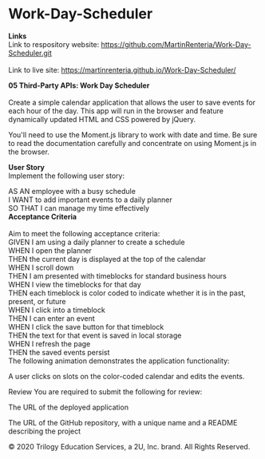 # Work-Day-Scheduler

<b>Links</b>
<br>
Link to respository website: https://github.com/MartinRenteria/Work-Day-Scheduler.git
<br>
<br>
Link to live site: https://martinrenteria.github.io/Work-Day-Scheduler/

<b>05 Third-Party APIs: Work Day Scheduler</b>
<br>
<br>
Create a simple calendar application that allows the user to save events for each hour of the day. This app will run in the browser and feature dynamically updated HTML and CSS powered by jQuery.

You'll need to use the Moment.js library to work with date and time. Be sure to read the documentation carefully and concentrate on using Moment.js in the browser.

<b>User Story</b>
<br>
Implement the following user story:

AS AN employee with a busy schedule
<br>
I WANT to add important events to a daily planner
<br>
SO THAT I can manage my time effectively
<br>
<b>Acceptance Criteria</b>
<br>
<br>
Aim to meet the following acceptance criteria:
<br>
GIVEN I am using a daily planner to create a schedule
<br>
WHEN I open the planner
<br>
THEN the current day is displayed at the top of the calendar
<br>
WHEN I scroll down
<br>
THEN I am presented with timeblocks for standard business hours
<br>
WHEN I view the timeblocks for that day
<br>
THEN each timeblock is color coded to indicate whether it is in the past, present, or future
<br>
WHEN I click into a timeblock
<br>
THEN I can enter an event
<br>
WHEN I click the save button for that timeblock
<br>
THEN the text for that event is saved in local storage
<br>
WHEN I refresh the page
<br>
THEN the saved events persist
<br>
The following animation demonstrates the application functionality:

A user clicks on slots on the color-coded calendar and edits the events.

Review
You are required to submit the following for review:

The URL of the deployed application

The URL of the GitHub repository, with a unique name and a README describing the project

© 2020 Trilogy Education Services, a 2U, Inc. brand. All Rights Reserved.